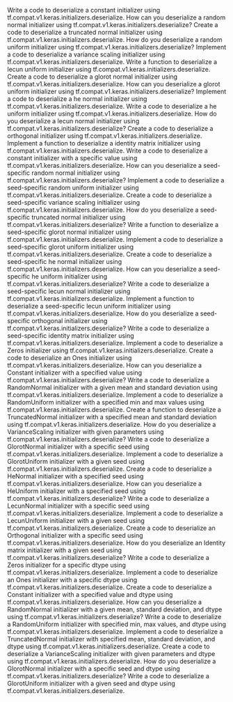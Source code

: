Write a code to deserialize a constant initializer using tf.compat.v1.keras.initializers.deserialize.
How can you deserialize a random normal initializer using tf.compat.v1.keras.initializers.deserialize?
Create a code to deserialize a truncated normal initializer using tf.compat.v1.keras.initializers.deserialize.
How do you deserialize a random uniform initializer using tf.compat.v1.keras.initializers.deserialize?
Implement a code to deserialize a variance scaling initializer using tf.compat.v1.keras.initializers.deserialize.
Write a function to deserialize a lecun uniform initializer using tf.compat.v1.keras.initializers.deserialize.
Create a code to deserialize a glorot normal initializer using tf.compat.v1.keras.initializers.deserialize.
How can you deserialize a glorot uniform initializer using tf.compat.v1.keras.initializers.deserialize?
Implement a code to deserialize a he normal initializer using tf.compat.v1.keras.initializers.deserialize.
Write a code to deserialize a he uniform initializer using tf.compat.v1.keras.initializers.deserialize.
How do you deserialize a lecun normal initializer using tf.compat.v1.keras.initializers.deserialize?
Create a code to deserialize a orthogonal initializer using tf.compat.v1.keras.initializers.deserialize.
Implement a function to deserialize a identity matrix initializer using tf.compat.v1.keras.initializers.deserialize.
Write a code to deserialize a constant initializer with a specific value using tf.compat.v1.keras.initializers.deserialize.
How can you deserialize a seed-specific random normal initializer using tf.compat.v1.keras.initializers.deserialize?
Implement a code to deserialize a seed-specific random uniform initializer using tf.compat.v1.keras.initializers.deserialize.
Create a code to deserialize a seed-specific variance scaling initializer using tf.compat.v1.keras.initializers.deserialize.
How do you deserialize a seed-specific truncated normal initializer using tf.compat.v1.keras.initializers.deserialize?
Write a function to deserialize a seed-specific glorot normal initializer using tf.compat.v1.keras.initializers.deserialize.
Implement a code to deserialize a seed-specific glorot uniform initializer using tf.compat.v1.keras.initializers.deserialize.
Create a code to deserialize a seed-specific he normal initializer using tf.compat.v1.keras.initializers.deserialize.
How can you deserialize a seed-specific he uniform initializer using tf.compat.v1.keras.initializers.deserialize?
Write a code to deserialize a seed-specific lecun normal initializer using tf.compat.v1.keras.initializers.deserialize.
Implement a function to deserialize a seed-specific lecun uniform initializer using tf.compat.v1.keras.initializers.deserialize.
How do you deserialize a seed-specific orthogonal initializer using tf.compat.v1.keras.initializers.deserialize?
Write a code to deserialize a seed-specific identity matrix initializer using tf.compat.v1.keras.initializers.deserialize.
Implement a code to deserialize a Zeros initializer using tf.compat.v1.keras.initializers.deserialize.
Create a code to deserialize an Ones initializer using tf.compat.v1.keras.initializers.deserialize.
How can you deserialize a Constant initializer with a specified value using tf.compat.v1.keras.initializers.deserialize?
Write a code to deserialize a RandomNormal initializer with a given mean and standard deviation using tf.compat.v1.keras.initializers.deserialize.
Implement a code to deserialize a RandomUniform initializer with a specified min and max values using tf.compat.v1.keras.initializers.deserialize.
Create a function to deserialize a TruncatedNormal initializer with a specified mean and standard deviation using tf.compat.v1.keras.initializers.deserialize.
How do you deserialize a VarianceScaling initializer with given parameters using tf.compat.v1.keras.initializers.deserialize?
Write a code to deserialize a GlorotNormal initializer with a specific seed using tf.compat.v1.keras.initializers.deserialize.
Implement a code to deserialize a GlorotUniform initializer with a given seed using tf.compat.v1.keras.initializers.deserialize.
Create a code to deserialize a HeNormal initializer with a specified seed using tf.compat.v1.keras.initializers.deserialize.
How can you deserialize a HeUniform initializer with a specified seed using tf.compat.v1.keras.initializers.deserialize?
Write a code to deserialize a LecunNormal initializer with a specific seed using tf.compat.v1.keras.initializers.deserialize.
Implement a code to deserialize a LecunUniform initializer with a given seed using tf.compat.v1.keras.initializers.deserialize.
Create a code to deserialize an Orthogonal initializer with a specific seed using tf.compat.v1.keras.initializers.deserialize.
How do you deserialize an Identity matrix initializer with a given seed using tf.compat.v1.keras.initializers.deserialize?
Write a code to deserialize a Zeros initializer for a specific dtype using tf.compat.v1.keras.initializers.deserialize.
Implement a code to deserialize an Ones initializer with a specific dtype using tf.compat.v1.keras.initializers.deserialize.
Create a code to deserialize a Constant initializer with a specified value and dtype using tf.compat.v1.keras.initializers.deserialize.
How can you deserialize a RandomNormal initializer with a given mean, standard deviation, and dtype using tf.compat.v1.keras.initializers.deserialize?
Write a code to deserialize a RandomUniform initializer with specified min, max values, and dtype using tf.compat.v1.keras.initializers.deserialize.
Implement a code to deserialize a TruncatedNormal initializer with specified mean, standard deviation, and dtype using tf.compat.v1.keras.initializers.deserialize.
Create a code to deserialize a VarianceScaling initializer with given parameters and dtype using tf.compat.v1.keras.initializers.deserialize.
How do you deserialize a GlorotNormal initializer with a specific seed and dtype using tf.compat.v1.keras.initializers.deserialize?
Write a code to deserialize a GlorotUniform initializer with a given seed and dtype using tf.compat.v1.keras.initializers.deserialize.